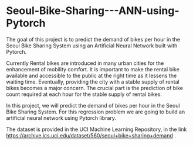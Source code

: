 # Seoul-Bike-Sharing---ANN-using-Pytorch
The goal of this project is to predict the demand of bikes per hour in the Seoul Bike Sharing System using an Artificial Neural Network built with Pytorch.

Currently Rental bikes are introduced in many urban cities for the enhancement of mobility comfort. It is important to make the rental bike available and accessible to the public at the right time as it lessens the waiting time. Eventually, providing the city with a stable supply of rental bikes becomes a major concern. The crucial part is the prediction of bike count required at each hour for the stable supply of rental bikes.

In this project, we will predict the demand of bikes per hour in the Seoul Bike Sharing System. For this regression problem we are going to build an artificial neural network using Pytorch library.

The dataset is provided in the UCI Machine Learning Repository, in the link https://archive.ics.uci.edu/dataset/560/seoul+bike+sharing+demand .
